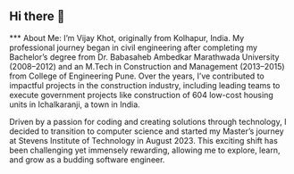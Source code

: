 ## Hi there 👋

<!--
**vijaybkhot/vijaybkhot** is a ✨ _special_ ✨ repository because its `README.md` (this file) appears on your GitHub profile.

Here are some ideas to get you started:

- 🔭 I’m currently working on ...
- 🌱 I’m currently learning ...
- 👯 I’m looking to collaborate on ...
- 🤔 I’m looking for help with ...
- 💬 Ask me about ...
- 📫 How to reach me: ...
- 😄 Pronouns: ...
- ⚡ Fun fact: ...
-->
*** About Me:
I’m Vijay Khot, originally from Kolhapur, India. My professional journey began in civil engineering after completing my Bachelor’s degree from Dr. Babasaheb Ambedkar Marathwada University (2008–2012) and an M.Tech in Construction and Management (2013–2015) from College of Engineering Pune. Over the years, I’ve contributed to impactful projects in the construction industry, including leading teams to execute government projects like construction of 604 low-cost housing units in Ichalkaranji, a town in India.

Driven by a passion for coding and creating solutions through technology, I decided to transition to computer science and started my Master’s journey at Stevens Institute of Technology in August 2023. This exciting shift has been challenging yet immensely rewarding, allowing me to explore, learn, and grow as a budding software engineer.
